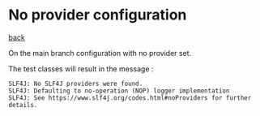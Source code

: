 # No provider configuration

[back](README.md)

On the main branch configuration with no provider set.

The test classes will result in the message : 

```
SLF4J: No SLF4J providers were found.
SLF4J: Defaulting to no-operation (NOP) logger implementation
SLF4J: See https://www.slf4j.org/codes.html#noProviders for further details.
```